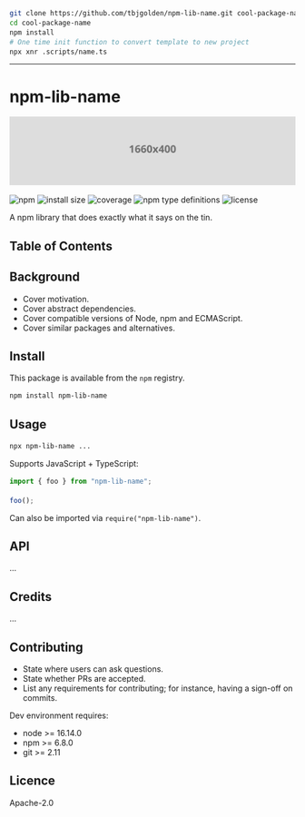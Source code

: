```sh
git clone https://github.com/tbjgolden/npm-lib-name.git cool-package-name
cd cool-package-name
npm install
# One time init function to convert template to new project
npx xnr .scripts/name.ts
```

---

# npm-lib-name

![banner](banner.svg)

![npm](https://img.shields.io/npm/v/npm-lib-name)
![install size](https://img.shields.io/bundlephobia/min/npm-lib-name)
![coverage](https://img.shields.io/badge/dynamic/json?url=https%3A%2F%2Fraw.githubusercontent.com%2Ftbjgolden%2Fnpm-lib-name%2Fmain%2Fcoverage.json&label=coverage&query=$.total.lines.pct&color=brightgreen&suffix=%25)
![npm type definitions](https://img.shields.io/npm/types/npm-lib-name)
![license](https://img.shields.io/npm/l/npm-lib-name)

A npm library that does exactly what it says on the tin.

## Table of Contents

## Background

- Cover motivation.
- Cover abstract dependencies.
- Cover compatible versions of Node, npm and ECMAScript.
- Cover similar packages and alternatives.

## Install

This package is available from the `npm` registry.

```sh
npm install npm-lib-name
```

## Usage

```sh
npx npm-lib-name ...
```

Supports JavaScript + TypeScript:

```ts
import { foo } from "npm-lib-name";

foo();
```

Can also be imported via `require("npm-lib-name")`.

## API

...

## Credits

...

## Contributing

- State where users can ask questions.
- State whether PRs are accepted.
- List any requirements for contributing; for instance, having a sign-off on commits.

Dev environment requires:

- node >= 16.14.0
- npm >= 6.8.0
- git >= 2.11

## Licence

Apache-2.0
